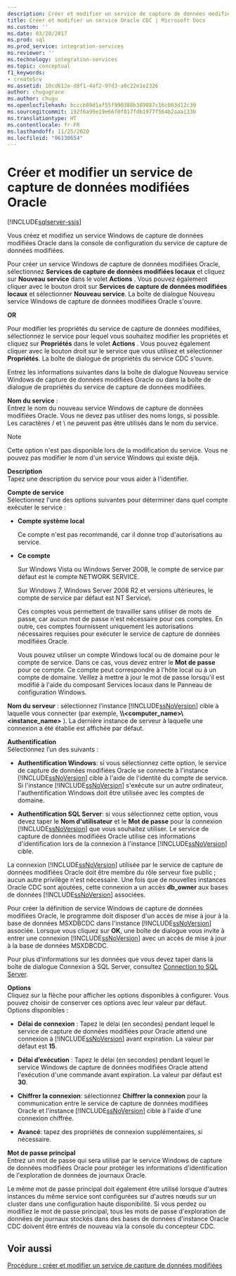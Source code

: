 ```yaml
---
description: Créer et modifier un service de capture de données modifiées Oracle
title: Créer et modifier un service Oracle CDC | Microsoft Docs
ms.custom: ''
ms.date: 03/20/2017
ms.prod: sql
ms.prod_service: integration-services
ms.reviewer: ''
ms.technology: integration-services
ms.topic: conceptual
f1_keywords:
- createSrv
ms.assetid: 10cd612e-d8f1-4af2-97d3-a0c22e1e2326
author: chugugrace
ms.author: chugu
ms.openlocfilehash: bcccb89d1af55f990388b389087c16c003d12c39
ms.sourcegitcommit: 192f6a99e19e66f0f817fdb1977f564b2aaa133b
ms.translationtype: HT
ms.contentlocale: fr-FR
ms.lasthandoff: 11/25/2020
ms.locfileid: "96130654"
---
```

# <a name="create-and-edit-an-oracle-cdc-service"></a>Créer et modifier un service de capture de données modifiées Oracle

[!INCLUDE[sqlserver-ssis](../../includes/applies-to-version/sqlserver-ssis.md)]


  Vous créez et modifiez un service Windows de capture de données modifiées Oracle dans la console de configuration du service de capture de données modifiées.  
  
 Pour créer un service Windows de capture de données modifiées Oracle, sélectionnez **Services de capture de données modifiées locaux** et cliquez sur **Nouveau service** dans le volet **Actions** . Vous pouvez également cliquer avec le bouton droit sur **Services de capture de données modifiées locaux** et sélectionner **Nouveau service**. La boîte de dialogue Nouveau service Windows de capture de données modifiées Oracle s'ouvre.  
  
 **OR**  
  
 Pour modifier les propriétés du service de capture de données modifiées, sélectionnez le service pour lequel vous souhaitez modifier les propriétés et cliquez sur **Propriétés** dans le volet **Actions** . Vous pouvez également cliquer avec le bouton droit sur le service que vous utilisez et sélectionner **Propriétés**. La boîte de dialogue de propriétés du service CDC s'ouvre.  
  
 Entrez les informations suivantes dans la boîte de dialogue Nouveau service Windows de capture de données modifiées Oracle ou dans la boîte de dialogue de propriétés du service de capture de données modifiées.  
  
**Nom du service** :  
 Entrez le nom du nouveau service Windows de capture de données modifiées Oracle. Vous ne devez pas utiliser des noms longs, si possible. Les caractères / et \ ne peuvent pas être utilisés dans le nom du service.  
  
> [!NOTE]  
> Cette option n'est pas disponible lors de la modification du service. Vous ne pouvez pas modifier le nom d'un service Windows qui existe déjà.  
  
 **Description**  
 Tapez une description du service pour vous aider à l'identifier.  
  
 **Compte de service**  
 Sélectionnez l'une des options suivantes pour déterminer dans quel compte exécuter le service :  
  
-   **Compte système local**  
  
     Ce compte n'est pas recommandé, car il donne trop d'autorisations au service.  
  
-   **Ce compte**  
  
     Sur Windows Vista ou Windows Server 2008, le compte de service par défaut est le compte NETWORK SERVICE.  
  
     Sur Windows 7, Windows Server 2008 R2 et versions ultérieures, le compte de service par défaut est NT Service\\<nom-service>.  
  
     Ces comptes vous permettent de travailler sans utiliser de mots de passe, car aucun mot de passe n'est nécessaire pour ces comptes. En outre, ces comptes fournissent uniquement les autorisations nécessaires requises pour exécuter le service de capture de données modifiées Oracle.  
  
     Vous pouvez utiliser un compte Windows local ou de domaine pour le compte de service. Dans ce cas, vous devez entrer le **Mot de passe** pour ce compte. Ce compte peut correspondre à l'hôte local ou à un compte de domaine. Veillez à mettre à jour le mot de passe lorsqu'il est modifié à l'aide du composant Services locaux dans le Panneau de configuration Windows.  
  
 **Nom du serveur** : sélectionnez l’instance [!INCLUDE[ssNoVersion](../../includes/ssnoversion-md.md)] cible à laquelle vous connecter (par exemple, **\\\\<computer_name>\\<instance_name>** ). La dernière instance de serveur à laquelle une connexion a été établie est affichée par défaut.  
  
 **Authentification**  
 Sélectionnez l’un des suivants :  
  
-   **Authentification Windows**: si vous sélectionnez cette option, le service de capture de données modifiées Oracle se connecte à l'instance [!INCLUDE[ssNoVersion](../../includes/ssnoversion-md.md)] cible à l'aide de l'identité du compte de service. Si l'instance [!INCLUDE[ssNoVersion](../../includes/ssnoversion-md.md)] s'exécute sur un autre ordinateur, l'authentification Windows doit être utilisée avec les comptes de domaine.  
  
-   **Authentification SQL Server**: si vous sélectionnez cette option, vous devez taper le **Nom d'utilisateur** et le **Mot de passe** pour la connexion [!INCLUDE[ssNoVersion](../../includes/ssnoversion-md.md)] que vous souhaitez utiliser. Le service de capture de données modifiées Oracle utilise ces informations d'identification lors de la connexion à l'instance [!INCLUDE[ssNoVersion](../../includes/ssnoversion-md.md)] cible.  
  
 La connexion [!INCLUDE[ssNoVersion](../../includes/ssnoversion-md.md)] utilisée par le service de capture de données modifiées Oracle doit être membre du rôle serveur fixe public ; aucun autre privilège n'est nécessaire. Une fois que de nouvelles instances Oracle CDC sont ajoutées, cette connexion a un accès **db_owner** aux bases de données [!INCLUDE[ssNoVersion](../../includes/ssnoversion-md.md)] associées.  
  
 Pour créer la définition de service Windows de capture de données modifiées Oracle, le programme doit disposer d'un accès de mise à jour à la base de données MSXDBCDC dans l'instance [!INCLUDE[ssNoVersion](../../includes/ssnoversion-md.md)] associée. Lorsque vous cliquez sur **OK**, une boîte de dialogue vous invite à entrer une connexion [!INCLUDE[ssNoVersion](../../includes/ssnoversion-md.md)] avec un accès de mise à jour à la base de données MSXDBCDC.  
  
 Pour plus d'informations sur les données que vous devez taper dans la boîte de dialogue Connexion à SQL Server, consultez [Connection to SQL Server](../../integration-services/change-data-capture/connection-to-sql-server.md).  
  
 **Options**  
 Cliquez sur la flèche pour afficher les options disponibles à configurer. Vous pouvez choisir de conserver ces options avec leur valeur par défaut. Options disponibles :  
  
-   **Délai de connexion** : Tapez le délai (en secondes) pendant lequel le service de capture de données modifiées pour Oracle attend une connexion à [!INCLUDE[ssNoVersion](../../includes/ssnoversion-md.md)] avant expiration. La valeur par défaut est **15**.  
  
-   **Délai d’exécution** : Tapez le délai (en secondes) pendant lequel le service Windows de capture de données modifiées Oracle attend l'exécution d'une commande avant expiration. La valeur par défaut est **30**.  
  
-   **Chiffrer la connexion**: sélectionnez **Chiffrer la connexion** pour la communication entre le service de capture de données modifiées Oracle et l'instance [!INCLUDE[ssNoVersion](../../includes/ssnoversion-md.md)] cible à l'aide d'une connexion chiffrée.  
  
-   **Avancé**: tapez des propriétés de connexion supplémentaires, si nécessaire.  
  
 **Mot de passe principal**  
 Entrez un mot de passe qui sera utilisé par le service Windows de capture de données modifiées Oracle pour protéger les informations d'identification de l'exploration de données de journaux Oracle.  
  
 Le même mot de passe principal doit également être utilisé lorsque d'autres instances du même service sont configurées sur d'autres nœuds sur un cluster dans une configuration haute disponibilité. Si vous perdez ou modifiez le mot de passe principal, tous les mots de passe d'exploration de données de journaux stockés dans des bases de données d'instance Oracle CDC doivent être entrés de nouveau via la console du concepteur CDC.  
  
## <a name="see-also"></a>Voir aussi  
 [Procédure : créer et modifier un service de capture de données modifiées](../../integration-services/change-data-capture/how-to-create-and-edit-a-cdc-service.md)  
  
  
